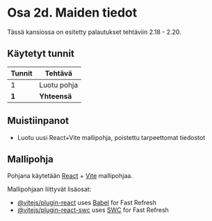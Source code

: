 # Osa 2d. Maiden tiedot

Tässä kansiossa on esitetty palautukset tehtäviin 2.18 - 2.20.

## Käytetyt tunnit
  Tunnit | Tehtävä                 |
| -----  | ----------------------- |
| 1      | Luotu pohja             |
| **1**  | **Yhteensä**            |

## Muistiinpanot
- Luotu uusi React+Vite mallipohja, poistettu tarpeettomat tiedostot

## Mallipohja

Pohjana käytetään [React](https://react.dev/) + [Vite](https://vite.dev/) mallipohjaa.

Mallipohjaan liittyvät lisäosat:

- [@vitejs/plugin-react](https://github.com/vitejs/vite-plugin-react/blob/main/packages/plugin-react/README.md) uses [Babel](https://babeljs.io/) for Fast Refresh
- [@vitejs/plugin-react-swc](https://github.com/vitejs/vite-plugin-react-swc) uses [SWC](https://swc.rs/) for Fast Refresh
